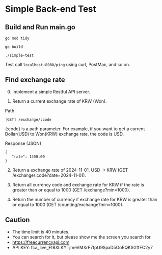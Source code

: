 # Simple Back-end Test

## Build and Run main.go

```
go mod tidy

go build

./simple-test
```

Test call `localhost:8080/ping` using curl, PostMan, and so on.

## Find exchange rate

0. Implement a simple Restful API server.


1. Return a current exchange rate of KRW (Won).

Path
```
[GET] /exchange/:code
```
{:code} is a path parameter.
For example, if you want to get a current Dollar(USD) to Won(KRW) exchange rate, the code is USD.
   
Response (JSON)
```
{
   "rate": 1400.00
}
```


2. Return a exchange rate of 2024-11-01, USD -> KRW (GET /exchange/:code?date=2024-11-01).


3. Return all currency code and exchange rate for KRW if the rate is greater than or equal to 1000 (GET /exchange?min=1000).


4. Return the number of currency if exchange rate for KRW is greater than or equal to 1000 (GET /counting/exchange?min=1000).

## Caution
- The time limit is 40 minutes.
- You can search for it, but please show me the screen you search for.
- https://freecurrencyapi.com
- API KEY: fca_live_FtBXLKYTjmeVMXrF7tpU9SpxD5OoEQKSGffFC2y7
